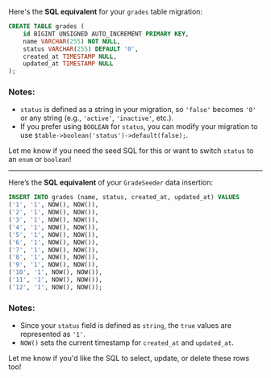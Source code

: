 Here's the **SQL equivalent** for your `grades` table migration:

```sql
CREATE TABLE grades (
    id BIGINT UNSIGNED AUTO_INCREMENT PRIMARY KEY,
    name VARCHAR(255) NOT NULL,
    status VARCHAR(255) DEFAULT '0',
    created_at TIMESTAMP NULL,
    updated_at TIMESTAMP NULL
);
```

### Notes:
- `status` is defined as a string in your migration, so `'false'` becomes `'0'` or any string (e.g., `'active'`, `'inactive'`, etc.).
- If you prefer using `BOOLEAN` for `status`, you can modify your migration to use `$table->boolean('status')->default(false);`.

Let me know if you need the seed SQL for this or want to switch `status` to an `enum` or `boolean`!



----

Here’s the **SQL equivalent** of your `GradeSeeder` data insertion:

```sql
INSERT INTO grades (name, status, created_at, updated_at) VALUES
('1', '1', NOW(), NOW()),
('2', '1', NOW(), NOW()),
('3', '1', NOW(), NOW()),
('4', '1', NOW(), NOW()),
('5', '1', NOW(), NOW()),
('6', '1', NOW(), NOW()),
('7', '1', NOW(), NOW()),
('8', '1', NOW(), NOW()),
('9', '1', NOW(), NOW()),
('10', '1', NOW(), NOW()),
('11', '1', NOW(), NOW()),
('12', '1', NOW(), NOW());
```

### Notes:
- Since your `status` field is defined as `string`, the `true` values are represented as `'1'`.
- `NOW()` sets the current timestamp for `created_at` and `updated_at`.

Let me know if you'd like the SQL to select, update, or delete these rows too!
